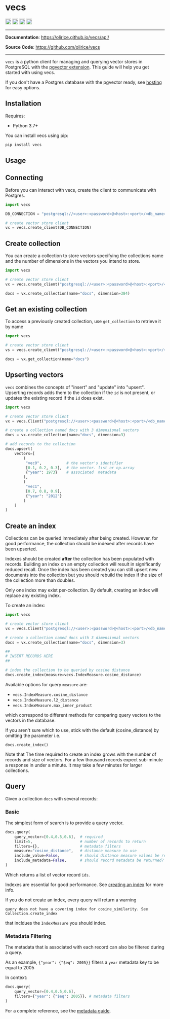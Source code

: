 # vecs

<p>

<p>
    <a href="https://www.python.org/downloads/"><img src="https://img.shields.io/badge/python-3.7+-blue.svg" alt="Python version" height="18"></a>
    <a href="https://badge.fury.io/py/vecs"><img src="https://badge.fury.io/py/vecs.svg" alt="PyPI version" height="18"></a>
    <a href="https://github.com/olirice/vecs/blob/master/LICENSE"><img src="https://img.shields.io/pypi/l/markdown-subtemplate.svg" alt="License" height="18"></a>
    <a href="https://pypi.org/project/vecs/"><img src="https://img.shields.io/pypi/dm/vecs.svg" alt="Download count" height="18"></a>
</p>

---

**Documentation**: <a href="https://olirice.github.io/vecs/api/" target="_blank">https://olirice.github.io/vecs/api/</a>

**Source Code**: <a href="https://github.com/olirice/vecs" target="_blank">https://github.com/olirice/vecs</a>

---

`vecs` is a python client for managing and querying vector stores in PostgreSQL with the [pgvector extension](https://github.com/pgvector/pgvector). This guide will help you get started with using vecs.

If you don't have a Postgres database with the pgvector ready, see [hosting](https://olirice.github.io/vecs/hosting/) for easy options.

## Installation

Requires:

- Python 3.7+

You can install vecs using pip:

```bash
pip install vecs
```

## Usage

## Connecting

Before you can interact with vecs, create the client to communicate with Postgres.

``` python
import vecs

DB_CONNECTION = "postgresql://<user>:<password>@<host>:<port>/<db_name>"

# create vector store client
vx = vecs.create_client(DB_CONNECTION)
```

## Create collection

You can create a collection to store vectors specifying the collections name and the number of dimensions in the vectors you intend to store.

``` python
import vecs

# create vector store client
vx = vecs.create_client("postgresql://<user>:<password>@<host>:<port>/<db_name>")

docs = vx.create_collection(name="docs", dimension=384)
```

## Get an existing collection

To access a previously created collection, use `get_collection` to retrieve it by name

``` python
import vecs

# create vector store client
vs = vecs.create_client("postgresql://<user>:<password>@<host>:<port>/<db_name>")

docs = vx.get_collection(name="docs")
```

## Upserting vectors

`vecs` combines the concepts of "insert" and "update" into "upsert". Upserting records adds them to the collection if the `id` is not present, or updates the existing record if the `id` does exist.

```python
import vecs

# create vector store client
vx = vecs.Client("postgresql://<user>:<password>@<host>:<port>/<db_name>")

# create a collection named docs with 3 dimensional vectors
docs = vx.create_collection(name="docs", dimension=3)

# add records to the collection
docs.upsert(
    vectors=[
        (
         "vec0",           # the vector's identifier
         [0.1, 0.2, 0.3],  # the vector. list or np.array
         {"year": 1973}    # associated  metadata
        ),
        (
         "vec1",
         [0.7, 0.8, 0.9],
         {"year": "2012"}
        )
    ]
)
```


## Create an index

Collections can be queried immediately after being created.
However, for good performance, the collection should be indexed after records have been upserted.

Indexes should be created __after__ the collection has been populated with records. Building an index
on an empty collection will result in significantly reduced recall. Once the index has been created
you can still upsert new documents into the collection but you should rebuild the index if the size of
the collection more than doubles.

Only one index may exist per-collection. By default, creating an index will replace any existing index.

To create an index:

```python
import vecs

# create vector store client
vx = vecs.Client("postgresql://<user>:<password>@<host>:<port>/<db_name>")

# create a collection named docs with 3 dimensional vectors
docs = vx.create_collection(name="docs", dimension=3)

##
# INSERT RECORDS HERE
##

# index the collection to be queried by cosine distance
docs.create_index(measure=vecs.IndexMeasure.cosine_distance)
```

Available options for query `measure` are:

- `vecs.IndexMeasure.cosine_distance`
- `vecs.IndexMeasure.l2_distance`
- `vecs.IndexMeasure.max_inner_product`

which correspond to different methods for comparing query vectors to the vectors in the database.

If you aren't sure which to use, stick with the default (cosine_distance) by omitting the parameter i.e.

```
docs.create_index()
```

Note that The time required to create an index grows with the number of records and size of vectors.
For a few thousand records expect sub-minute a response in under a minute. It may take a few
minutes for larger collections.

## Query

Given a collection `docs` with several records:

### Basic

The simplest form of search is to provide a query vector.

```python
docs.query(
    query_vector=[0.4,0.5,0.6],  # required
    limit=5,                     # number of records to return
    filters={},                  # metadata filters
    measure="cosine_distance",   # distance measure to use
    include_value=False,         # should distance measure values be returned?
    include_metadata=False,      # should record metadata be returned?
)
```

Which returns a list of vector record `ids`.

Indexes are essential for good performance. See [creating an index](#create-an-index) for more info.

If you do not create an index, every query will return a warning
```
query does not have a covering index for cosine_similarity. See Collection.create_index
```
that incldues the `IndexMeasure` you should index.


### Metadata Filtering

The metadata that is associated with each record can also be filtered during a query.

As an example, `{"year": {"$eq": 2005}}` filters a `year` metadata key to be equal to 2005

In context:

```python
docs.query(
    query_vector=[0.4,0.5,0.6],
    filters={"year": {"$eq": 2005}}, # metadata filters
)
```

For a complete reference, see the [metadata guide](https://olirice.github.io/vecs/concepts_metadata/).

